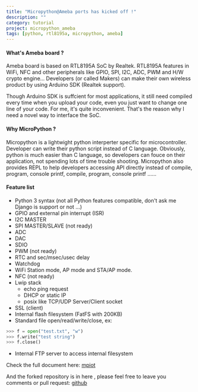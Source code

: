 ```yaml
---
title: "Micropython@Ameba ports has kicked off !"
description: ""
category: tutorial
project: micropython_ameba
tags: [python, rtl8195a, micropython, ameba]
---
```


#### What's Ameba board ? ####

<!--more-->
Ameba board is based on RTL8195A SoC by Realtek. RTL8195A features in WiFi, NFC and other peripherals like GPIO, SPI, I2C, ADC, PWM and H/W crypto engine... Developers (or called Makers) can make their own wireless product by using Arduino SDK (Realtek support).

Though Arduino SDK is suffcient for most applications, it still need compiled every time when you upload your code, even you just want to change one line of your code. For me, it's quite inconvenient. That's the reason why I need a novel way to interface the SoC.

#### Why MicroPython ? ####

Micropython is a lightwight python interperter specific for microcontroller. Developer can write their python script instead of C language. Obviously, python is much easier than C language, so developers can fouce on their application, not spending lots of time trouble shooting. Micropython also provides REPL to help developers accessing API directly instead of compile, program, console printf, compile, program, console printf ......

#### Feature list ####

* Python 3 syntax (not all Python features compatible, don't ask me Django is support or not ...)
* GPIO and external pin interrupt (ISR)
* I2C MASTER
* SPI MASTER/SLAVE (not ready)
* ADC
* DAC
* SDIO
* PWM (not ready)
* RTC and sec/msec/usec delay
* Watchdog
* WiFi Station mode, AP mode and STA/AP mode.
* NFC (not ready)
* Lwip stack
    * echo ping request
    * DHCP or static IP
    * posix like TCP/UDP Server/Client socket 
* SSL (client)
* Internal flash filesystem (FatFS with 200KB)
* Standard file open/read/write/close, ex:

``` python
>>> f = open("test.txt", "w")
>>> f.write("test string")
>>> f.close()
```

* Internal FTP server to access internal filesystem

Check the full document here: [mpiot](http://cwyark.github.io/mpiot)

And the forked repository is in here , please feel free to leave you comments or pull request: [github](https://github.com/cwyark/micropython)
